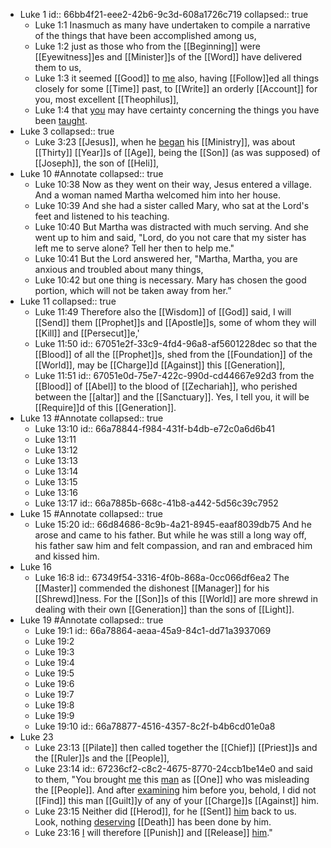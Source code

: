 - Luke 1
  id:: 66bb4f21-eee2-42b6-9c3d-608a1726c719
  collapsed:: true
	- Luke 1:1
	  Inasmuch as many have undertaken to compile a narrative of the things that have been accomplished among us,
	- Luke 1:2
	  just as those who from the [[Beginning]] were [[Eyewitness]]es and [[Minister]]s of the [[Word]] have delivered them to us,
	- Luke 1:3
	  it seemed [[Good]] to [me]([[Luke]]) also, having [[Follow]]ed all things closely for some [[Time]] past, to [[Write]] an orderly [[Account]] for you, most excellent [[Theophilus]],
	- Luke 1:4
	  that [you]([[Theophilus]]) may have certainty concerning the things you have been [taught]([[Teach]]).
- Luke 3
  collapsed:: true
	- Luke 3:23
	  [[Jesus]], when he [began]([[Beginning]]) his [[Ministry]], was about [[Thirty]] [[Year]]s of [[Age]], being the [[Son]] (as was supposed) of [[Joseph]], the son of [[Heli]],
- Luke 10 #Annotate
  collapsed:: true
	- Luke 10:38
	  Now as they went on their way, Jesus entered a village. And a woman named Martha welcomed him into her house.
	- Luke 10:39
	  And she had a sister called Mary, who sat at the Lord's feet and listened to his teaching.
	- Luke 10:40
	  But Martha was distracted with much serving. And she went up to him and said, "Lord, do you not care that my sister has left me to serve alone? Tell her then to help me."
	- Luke 10:41
	  But the Lord answered her, "Martha, Martha, you are anxious and troubled about many things,
	- Luke 10:42
	  but one thing is necessary. Mary has chosen the good portion, which will not be taken away from her.”
- Luke 11
  collapsed:: true
	- Luke 11:49
	  Therefore also the [[Wisdom]] of [[God]] said, I will [[Send]] them [[Prophet]]s and [[Apostle]]s, some of whom they will [[Kill]] and [[Persecut]]e,'
	- Luke 11:50
	  id:: 67051e2f-33c9-4fd4-96a8-af5601228dec
	  so that the [[Blood]] of all the [[Prophet]]s, shed from the [[Foundation]] of the [[World]], may be [[Charge]]d [[Against]] this [[Generation]],
	- Luke 11:51
	  id:: 67051e0d-75e7-422c-990d-cd44667e92d3
	  from the [[Blood]] of [[Abel]] to the blood of [[Zechariah]], who perished between the [[altar]] and the [[Sanctuary]]. Yes, I tell you, it will be [[Require]]d of this [[Generation]].
- Luke 13 #Annotate
  collapsed:: true
	- Luke 13:10
	  id:: 66a78844-f984-431f-b4db-e72c0a6d6b41
	- Luke 13:11
	- Luke 13:12
	- Luke 13:13
	- Luke 13:14
	- Luke 13:15
	- Luke 13:16
	- Luke 13:17
	  id:: 66a7885b-668c-41b8-a442-5d56c39c7952
- Luke 15 #Annotate
  collapsed:: true
	- Luke 15:20
	  id:: 66d84686-8c9b-4a21-8945-eaaf8039db75
	  And he arose and came to his father. But while he was still a long way off, his father saw him and felt compassion, and ran and embraced him and kissed him.
- Luke 16
	- Luke 16:8
	  id:: 67349f54-3316-4f0b-868a-0cc066df6ea2
	  The [[Master]] commended the dishonest [[Manager]] for his [[Shrewd]]ness. For the [[Son]]s of this [[World]] are more shrewd in dealing with their own [[Generation]] than the sons of [[Light]].
- Luke 19 #Annotate
  collapsed:: true
	- Luke 19:1
	  id:: 66a78864-aeaa-45a9-84c1-dd71a3937069
	- Luke 19:2
	- Luke 19:3
	- Luke 19:4
	- Luke 19:5
	- Luke 19:6
	- Luke 19:7
	- Luke 19:8
	- Luke 19:9
	- Luke 19:10
	  id:: 66a78877-4516-4357-8c2f-b4b6cd01e0a8
- Luke 23
	- Luke 23:13
	  [[Pilate]] then called together the [[Chief]] [[Priest]]s and the [[Ruler]]s and the [[People]],
	- Luke 23:14
	  id:: 67236cf2-c8c2-4675-8770-24ccb1be14e0
	  and said to them, "You brought [me]([[Pilate]]) this [man]([[Jesus]]) as [[One]] who was misleading the [[People]]. And after [examining]([[Examine]]) him before you, behold, I did not [[Find]] this man [[Guilt]]y of any of your [[Charge]]s [[Against]] him.
	- Luke 23:15
	  Neither did [[Herod]], for he [[Sent]] [him]([[Jesus]]) back to us. Look, nothing [deserving]([[Deserve]]) [[Death]] has been done by him.
	- Luke 23:16
	  [I]([[Pilate]]) will therefore [[Punish]] and [[Release]] [him]([[Jesus]])."